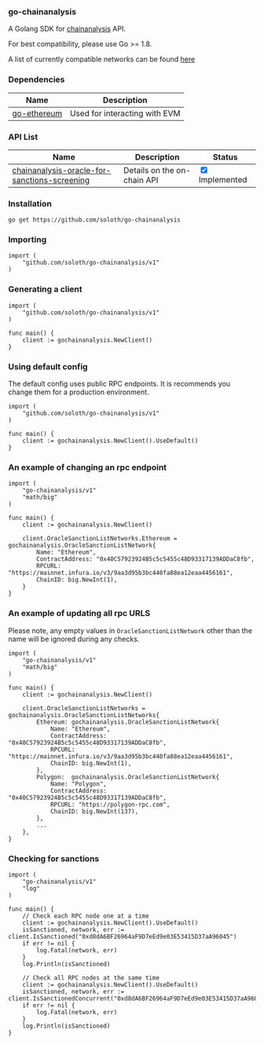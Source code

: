### go-chainanalysis

A Golang SDK for [chainanalysis](https://www.chainalysis.com/free-cryptocurrency-sanctions-screening-tools/) API.

For best compatibility, please use Go >= 1.8.

A list of currently compatible networks can be found [here](https://go.chainalysis.com/chainalysis-oracle-docs.html)

### Dependencies
Name | Description | 
------------ | ------------ |
[go-ethereum](https://geth.ethereum.org/) | Used for interacting with EVM |


### API List

Name | Description | Status
------------ | ------------ | ------------
[chainanalysis-oracle-for-sanctions-screening](https://go.chainalysis.com/chainalysis-oracle-docs.html) | Details on the on-chain API | <input type="checkbox" checked> Implemented

### Installation

```shell
go get https://github.com/soloth/go-chainanalysis
```

### Importing

```golang
import (
    "github.com/soloth/go-chainanalysis/v1"
)
```

### Generating a client

```golang
import (
	"github.com/soloth/go-chainanalysis/v1"
)

func main() {
	client := gochainanalysis.NewClient()
}
```

### Using default config
The default config uses public RPC endpoints. It is recommends you change them for a production environment.
```golang
import (
	"github.com/soloth/go-chainanalysis/v1"
)

func main() {
	client := gochainanalysis.NewClient().UseDefault()
}
```

### An example of changing an rpc endpoint
```golang
import (
	"go-chainanalysis/v1"
	"math/big"
)

func main() {
	client := gochainanalysis.NewClient()
	
	client.OracleSanctionListNetworks.Ethereum = gochainanalysis.OracleSanctionListNetwork{
		Name: "Ethereum",
		ContractAddress: "0x40C57923924B5c5c5455c48D93317139ADDaC8fb",
		RPCURL: "https://mainnet.infura.io/v3/9aa3d95b3bc440fa88ea12eaa4456161",
		ChainID: big.NewInt(1),
	}
}

```

### An example of updating all rpc URLS
Please note, any empty values in `OracleSanctionListNetwork` other than the name will be ignored during any checks.
```golang
import (
	"go-chainanalysis/v1"
	"math/big"
)

func main() {
	client := gochainanalysis.NewClient()
	
	client.OracleSanctionListNetworks = gochainanalysis.OracleSanctionListNetworks{
		Ethereum: gochainanalysis.OracleSanctionListNetwork{
			Name: "Ethereum",
			ContractAddress: "0x40C57923924B5c5c5455c48D93317139ADDaC8fb",
			RPCURL: "https://mainnet.infura.io/v3/9aa3d95b3bc440fa88ea12eaa4456161",
			ChainID: big.NewInt(1),
		},
		Polygon:  gochainanalysis.OracleSanctionListNetwork{
			Name: "Polygon",
			ContractAddress: "0x40C57923924B5c5c5455c48D93317139ADDaC8fb",
			RPCURL: "https://polygon-rpc.com",
			ChainID: big.NewInt(137),
		},
		...
	},
}

```

### Checking for sanctions
```golang
import (
	"go-chainanalysis/v1"
	"log"
)

func main() {
	// Check each RPC node one at a time
	client := gochainanalysis.NewClient().UseDefault()
	isSanctioned, network, err := client.IsSanctioned("0xd8dA6BF26964aF9D7eEd9e03E53415D37aA96045")
	if err != nil {
		log.Fatal(network, err)
	}
	log.Println(isSanctioned)

	// Check all RPC nodes at the same time
	client := gochainanalysis.NewClient().UseDefault()
	isSanctioned, network, err := client.IsSanctionedConcurrent("0xd8dA6BF26964aF9D7eEd9e03E53415D37aA96045")
	if err != nil {
		log.Fatal(network, err)
	}
	log.Println(isSanctioned)
}
```